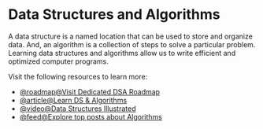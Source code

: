 # Data Structures and Algorithms

A data structure is a named location that can be used to store and organize data. And, an algorithm is a collection of steps to solve a particular problem. Learning data structures and algorithms allow us to write efficient and optimized computer programs.

Visit the following resources to learn more:

- [@roadmap@Visit Dedicated DSA Roadmap](https://roadmap.sh/datastructures-and-algorithms)
- [@article@Learn DS & Algorithms](https://www.programiz.com/dsa)
- [@video@Data Structures Illustrated](https://www.youtube.com/playlist?list=PLkZYeFmDuaN2-KUIv-mvbjfKszIGJ4FaY)
- [@feed@Explore top posts about Algorithms](https://app.daily.dev/tags/algorithms?ref=roadmapsh)
